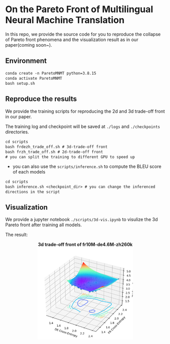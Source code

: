 # On the Pareto Front of Multilingual Neural Machine Translation

In this repo, we provide the source code for you to reproduce the collapse of Pareto front phenomena and the visualization result as in our paper(coming soon~).

## Environment
```
conda create -n ParetoMNMT python=3.8.15
conda activate ParetoMNMT
bash setup.sh
```

## Reproduce the results

We provide the training scripts for reproducing the 2d and 3d trade-off front in our paper.

The training log and checkpoint will be saved at `./logs` and `./checkpoints` directories. 

```
cd scripts
bash frdezh_trade_off.sh # 3d-trade-off front
bash frzh_trade_off.sh # 2d-trade-off front
# you can split the training to different GPU to speed up
```


- you can also use the `scripts/inference.sh` to compute the BLEU score of each models 

```
cd scripts
bash inference.sh <checkpoint_dir> # you can change the inferenced directions in the script
```


## Visualization

We provide a jupyter notebook `./scripts/3d-vis.ipynb` to visulize the 3d Pareto front after training all models.

The result:

<div align=center>
<b>3d trade-off front of fr10M-de4.6M-zh260k</b>
<br>

<img width="300" src="./imgs/3d-trade-off.png"/>

</div>




